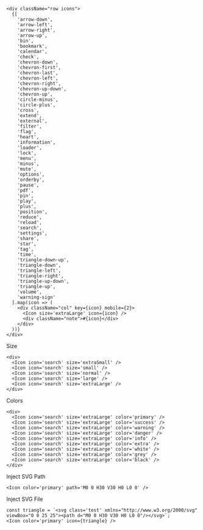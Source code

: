     <div className="row icons">
      {[
        'arrow-down',
        'arrow-left',
        'arrow-right',
        'arrow-up',
        'bin',
        'bookmark',
        'calendar',
        'check',
        'chevron-down',
        'chevron-first',
        'chevron-last',
        'chevron-left',
        'chevron-right',
        'chevron-up-down',
        'chevron-up',
        'circle-minus',
        'circle-plus',
        'cross',
        'extend',
        'external',
        'filter',
        'flag',
        'heart',
        'information',
        'loader',
        'lock',
        'menu',
        'minus',
        'mute',
        'options',
        'orderby',
        'pause',
        'pdf',
        'pin',
        'play',
        'plus',
        'position',
        'reduce',
        'reload',
        'search',
        'settings',
        'share',
        'star',
        'tag',
        'time',
        'triangle-down-up',
        'triangle-down',
        'triangle-left',
        'triangle-right',
        'triangle-up-down',
        'triangle-up',
        'volume',
        'warning-sign'
      ].map(icon => (
        <div className="col" key={icon} mobile={2}>
          <Icon size='extraLarge' icon={icon} />
          <div className="note">#{icon}</div>
        </div>
      ))}
    </div>

Size

    <div>
      <Icon icon='search' size='extraSmall' />
      <Icon icon='search' size='small' />
      <Icon icon='search' size='normal' />
      <Icon icon='search' size='large' />
      <Icon icon='search' size='extraLarge' />
    </div>

Colors

    <div>
      <Icon icon='search' size='extraLarge' color='primary' />
      <Icon icon='search' size='extraLarge' color='success' />
      <Icon icon='search' size='extraLarge' color='warning' />
      <Icon icon='search' size='extraLarge' color='danger' />
      <Icon icon='search' size='extraLarge' color='info' />
      <Icon icon='search' size='extraLarge' color='extra' />
      <Icon icon='search' size='extraLarge' color='white' />
      <Icon icon='search' size='extraLarge' color='grey' />
      <Icon icon='search' size='extraLarge' color='black' />
    </div>

Inject SVG Path

    <Icon color='primary' path='M0 0 H30 V30 H0 L0 0' />

Inject SVG File

    const triangle = `<svg class='test' xmlns="http://www.w3.org/2000/svg" viewBox="0 0 25 25"><path d="M0 0 H30 V30 H0 L0 0"/></svg>`;
    <Icon color='primary' icon={triangle} />
